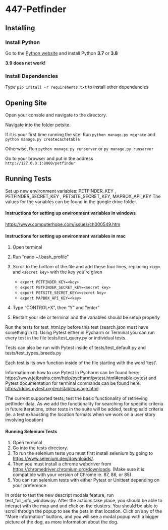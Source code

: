 # 447-Petfinder

## Installing

### Install Python
Go to the [Python website](https://www.python.org/downloads/) and install Python **3.7** or **3.8**   

**3.9 does not work!**

### Install Dependencies
Type `pip install -r requirements.txt` to install other dependencies


## Opening Site
Open your console and navigate to the directory.

Navigate into the folder petsite.

If it is your first time running the site.
Run `python manage.py migrate` and `python manage.py createcachetable`

Otherwise,
Run `python manage.py runserver` or `py manage.py runserver`

Go to your browser and put in the address `http://127.0.0.1:8000/petfinder`

## Running Tests

Set up new environment variables: PETFINDER_KEY , PETFINDER_SECRET_KEY , PETSITE_SECRET_KEY, MAPBOX_API_KEY
The values for the variables can be found in the google drive folder.

#### Instructions for setting up environment variables in windows 
https://www.computerhope.com/issues/ch000549.htm

#### Instructions for setting up environment variables in mac
1. Open terminal
2. Run “nano ~/.bash_profile”
3. Scroll to the bottom of the file and add these four lines, replacing ``<key>`` and ``<secret key>`` with the key you're given

    * `export PETFINDER_KEY=<key>`
    * `export PETFINDER_SECRET_KEY=<secret key>`
    * `export PETSITE_SECRET_KEY=<secret key>`
    * `export MAPBOX_API_KEY=<key>`

4. Type “CONTROL+X”, then “Y” and “enter”
5. Restart your ide or terminal and the variables should be setup properly

Run the tests for test_html.py before this test (search.json must have something in it). Using Pytest either in Pycharm or Terminal you can run every test in the file tests/test_query.py or individual tests. 

Tests can also be run with Pytest inside of tests/test_default.py and tests/test_types_breeds.py

Each test is its own function inside of the file starting with the word ‘test’. 

Information on how to use Pytest in Pycharm can be found here: https://www.jetbrains.com/help/pycharm/pytest.html#enable-pytest and 
Pytest documentation for terminal commands can be found here: https://docs.pytest.org/en/stable/usage.html.

The current supported tests, test the basic functionality of retrieving petfinder data. As we add the functionality for searching for specific criteria in future iterations, other tests in the suite will be added, testing said criteria 
(ie. a test exhausting the location formats when we work on a user story involving location)

#### Running Selenium Tests 
1. Open terminal
2. Go into the tests directory.
3. To run the selenium tests you must first install selenium by going to https://www.selenium.dev/downloads/. 
4. Then you must install a chrome webdriver from https://chromedriver.chromium.org/downloads. (Make sure it is compatible
with your version of Chrome ie. 87, 86, or 85)
5. You can run selenium tests with either Pytest or Unittest depending on your preference 


In order to test the new descript modals feature, run test_full_info_window.py. After the actions take place, you should be able to interact with the map and and click on the clusters. You should be able to scroll through the popup to see the pets in that location. Click on any of the "More information" buttons, and you will see a modal popup with a bigger picture of the dog, as more information about the dog.